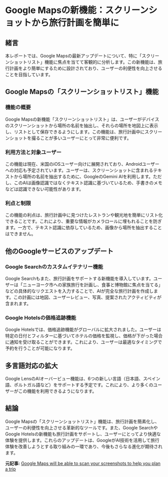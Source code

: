 # Google Mapsの新機能：スクリーンショットから旅行計画を簡単に

## 緒言

本レポートでは、Google Mapsの最新アップデートについて、特に「スクリーンショットリスト」機能に焦点を当てて客観的に分析します。この新機能は、旅行計画をより簡単にするために設計されており、ユーザーの利便性を向上させることを目指しています。

## Google Mapsの「スクリーンショットリスト」機能

### 機能の概要

Google Mapsの新機能「スクリーンショットリスト」は、ユーザーがデバイスのスクリーンショットから場所の名前を抽出し、それらの場所を地図上に表示し、リストとして保存できるようにします。この機能は、旅行計画中にスクリーンショットを撮ることが多いユーザーにとって非常に便利です。

### 利用方法と対象ユーザー

この機能は現在、米国のiOSユーザー向けに展開されており、Androidユーザーへの対応も予定されています。ユーザーは、スクリーンショットに含まれるテキストから場所の名前を抽出するために、GoogleのGemini AIを利用します。ただし、このAIは画像認識ではなくテキスト認識に基づいているため、手書きのメモなどは認識できない可能性があります。

### 利点と制限

この機能の利点は、旅行計画中に見つけたレストランや観光地を簡単にリスト化できることです。これにより、重要な情報がカメラロールに埋もれることを防ぎます。一方で、テキスト認識に依存しているため、画像から場所を抽出することはできません。

## 他のGoogleサービスのアップデート

### Google Searchのカスタムイテナリー機能

Google Searchもまた、旅行計画をサポートする新機能を導入しています。ユーザーは「ニューヨーク市への家族旅行を計画し、食事と博物館に焦点を当てる」などの具体的なリクエストを入力することで、AIが完全な旅行計画を作成します。この計画には地図、ユーザーレビュー、写真、提案されたアクティビティが含まれます。

### Google Hotelsの価格追跡機能

Google Hotelsでは、価格追跡機能がグローバルに拡大されました。ユーザーは特定の日付とフィルターに基づいてホテルの価格を監視し、価格が下がった場合に通知を受け取ることができます。これにより、ユーザーは最適なタイミングで予約を行うことが可能になります。

## 多言語対応の拡大

Google LensのAIオーバービュー機能は、6つの新しい言語（日本語、スペイン語、ポルトガル語など）をサポートする予定です。これにより、より多くのユーザーがこの機能を利用できるようになります。

## 結論

Google Mapsの「スクリーンショットリスト」機能は、旅行計画を簡素化し、ユーザーの利便性を向上させる革新的なツールです。また、Google SearchやGoogle Hotelsの新機能も旅行計画をサポートし、ユーザーにとってより快適な体験を提供します。これらのアップデートは、GoogleがAI技術を活用して旅行体験を改善しようとする取り組みの一環であり、今後もさらなる進化が期待されます。

**元記事:** [Google Maps will be able to scan your screenshots to help you plan a trip](https://bgr.com/tech/google-maps-will-be-able-to-scan-your-screenshots-to-help-you-plan-a-trip/)
